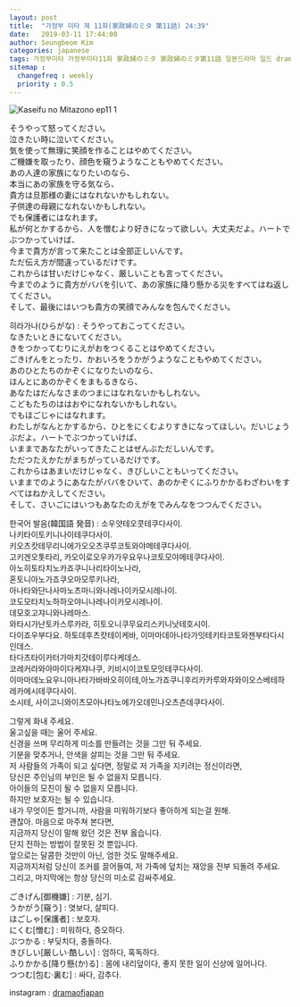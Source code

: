 ```yaml
---
layout: post
title:  "가정부 미타 제 11화(家政婦のミタ 第11話) 24:39"
date:   2019-03-11 17:44:00
author: Seungbeom Kim
categories: japanese
tags: 가정부미타 가정부미타11화 家政婦のミタ 家政婦のミタ第11話 일본드라마 일드 dramaofjapan 일본어공부
sitemap :
  changefreq : weekly
  priority : 0.5
---
```


<img src="{{ site.baseurl }}/assets/japanese/kaseifu_no_mita_11_1.jpeg" title="Kaseifu no Mitazono ep11 1" class="post-image">

そうやって怒ってください。<br>
泣きたい時に泣いてください。<br>
気を使って無理に笑顔を作ることはやめてください。<br>
ご機嫌を取ったり、顔色を窺うようなこともやめてください。<br>
あの人達の家族になりたいのなら、<br>
本当にあの家族を守る気なら、<br>
貴方は旦那様の妻にはなれないかもしれない。<br>
子供達の母親になれないかもしれない。<br>
でも保護者にはなれます。<br>
私が何とかするから、人を憎むより好きになって欲しい。大丈夫だよ。ハートでぶつかっていけば、<br>
今まで貴方が言って来たことは全部正しいんです。<br>
ただ伝え方が間違っているだけです。<br>
これからは甘いだけじゃなく、厳しいことも言ってください。<br>
今までのように貴方がババを引いて、あの家族に降り懸かる災をすべてはね返してください。<br>
そして、最後にはいつも貴方の笑顔でみんなを包んでください。

히라가나(ひらがな) : そうやっておこってください。<br>
なきたいときにないてください。<br>
きをつかってむりにえがおをつくることはやめてください。<br>
ごきげんをとったり、かおいろをうかがうようなこともやめてください。<br>
あのひとたちのかぞくになりたいのなら、<br>
ほんとにあのかぞくをまもるきなら、<br>
あなたはだんなさまのつまにはなれないかもしれない。<br>
こどもたちのははおやになれないかもしれない。<br>
でもほごじゃにはなれます。<br>
わたしがなんとかするから、ひとをにくむよりすきになってほしい。だいじょうぶだよ。ハートでぶつかっていけば、<br>
いままであなたがいってきたことはぜんぶただしいんです。<br>
ただつたえかたがまちがっているだけです。<br>
これからはあまいだけじゃなく、きびしいこともいってください。<br>
いままでのようにあなたがババをひいて、あのかぞくにふりかかるわざわいをすべてはねかえしてください。<br>
そして、さいごにはいつもあなたのえがをでみんなをつつんでください。

한국어 발음(韓国語 発音) : 소우얏테오콧테쿠다사이.<br>
나키타이토키니나이테쿠다사이.<br>
키오츠캇테무리니에가오오츠쿠루코토와야메테쿠다사이.<br>
고키겐오톳타리, 카오이로오우카가우요우나코토모야메테쿠다사이.<br>
아노히토타치노카죠쿠니나리타이노나라,<br>
혼토니아노가죠쿠오마모루키나라,<br>
아나타와단나사마노츠마니와나레나이카모시레나이.<br>
코도모타치노하하오야니나레나이카모시레나이.<br>
데모호고쟈니와나레마스.<br>
와타시가난토카스루카라, 히토오니쿠무요리스키니낫테호시이.<br>
다이죠우부다요. 하토데후츠캇테이케바, 이마마데아나타가잇테키타코토와젠부타다시인데스.<br>
타다츠타이카터가마치갓테이루다케데스.<br>
코레커라와아마이다케쟈나쿠, 키비시이코토모잇테쿠다사이.<br>
이마마데노요우니아나타가바바오히이테,아노가죠쿠니후리카카루와자와이오스베테하레카에시테쿠다사이.<br>
소시테, 사이고니와이츠모아나타노에가오데민나오츠츤데쿠다사이.

그렇게 화내 주세요.<br>
울고싶을 때는 울어 주세요.<br>
신경을 쓰며 무리하게 미소를 만들려는 것을 그만 둬 주세요.<br>
기분을 맞추거나, 안색을 살피는 것을 그만 둬 주세요.<br>
저 사람들의 가족이 되고 싶다면, 정말로 저 가족을 지키려는 정신이라면,<br>
당신은 주인님의 부인은 될 수 없을지 모릅니다.<br>
아이들의 모친이 될 수 없을지 모릅니다.<br>
하지만 보호자는 될 수 있습니다.<br>
내가 무엇이든 할거니까, 사람을 미워하기보다 좋아하게 되는걸 원해.<br>
괜찮아. 마음으로 마주쳐 본다면, <br>
지금까지 당신이 말해 왔던 것은 전부 옳습니다.<br>
단지 전하는 방법이 잘못된 것 뿐입니다.<br>
앞으로는 달콤한 것만이 아닌, 엄한 것도 말해주세요.<br>
지금까지처럼 당신이 조커를 끌어들여, 저 가족에 덮치는 재앙을 전부 되돌려 주세요.<br>
그리고, 마지막에는 항상 당신의 미소로 감싸주세요.

ごきげん[御機嫌] : 기분, 심기.<br>
うかがう[窺う] : 엿보다, 살피다.<br>
ほごしゃ[保護者] : 보호자.<br>
にくむ[憎む] : 미워하다, 증오하다.<br>
ぶつかる : 부딪치다, 충돌하다.<br>
きびしい[厳しい·酷しい] : 엄하다, 혹독하다.<br>
ふりかかる[降り懸(か)る] : 몸에 내리덮이다, 좋지 못한 일이 신상에 일어나다.<br>
つつむ[包む·裏む] : 싸다, 감추다.

instagram : [dramaofjapan](https://www.instagram.com/p/BkxfIN4jpeO/?utm_source=ig_web_button_share_sheet)
